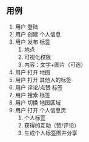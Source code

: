 ## 用例
1. 用户 登陆
2. 用户 创建 个人信息
3. 用户 发布 标签
    1. 地点
    2. 可视化权限
    3. 内容：文字+图片（可选）
4. 用户 打开 地图
5. 用户 打开 其他人的标签
6. 用户 评论/点赞 标签
7. 用户 搜索 标签
8. 用户 切换 地图区域
9. 用户 打开 个人信息页
    1. 个人标签
    2. 获得的互动（赞/评论）
    3. 生成个人标签图并分享
